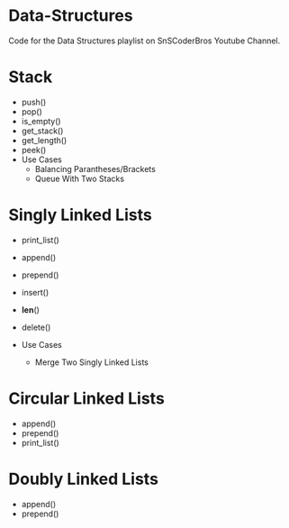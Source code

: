 # Data-Structures

Code for the Data Structures playlist on SnSCoderBros Youtube Channel.

# Stack

- push()
- pop()
- is_empty()
- get_stack()
- get_length()
- peek()
- Use Cases
  - Balancing Parantheses/Brackets
  - Queue With Two Stacks

# Singly Linked Lists

- print_list()
- append()
- prepend()
- insert()
- **len**()
- delete()
- Use Cases

  - Merge Two Singly Linked Lists

# Circular Linked Lists

- append()
- prepend()
- print_list()

# Doubly Linked Lists

- append()
- prepend()
